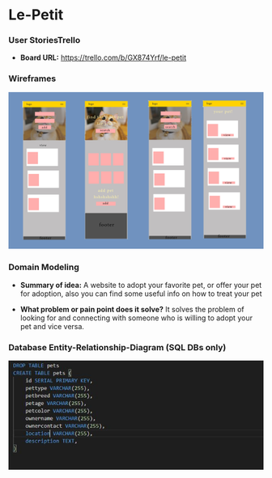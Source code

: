 # Le-Petit

### User StoriesTrello 
* **Board URL:** https://trello.com/b/GX874Yrf/le-petit

### Wireframes

![IMG](./images/wireframe.jpg)

### Domain Modeling

* **Summary of idea:** A website to adopt your favorite pet, or offer your pet for adoption, also you can find some useful info on how to treat your pet

* **What problem or pain point does it solve?** It solves the problem of looking for and connecting with someone who is willing to adopt your pet and vice versa.

### Database Entity-Relationship-Diagram (SQL DBs only)

![IMG](./images/db.JPG)

